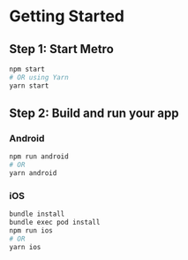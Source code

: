 # Getting Started

## Step 1: Start Metro

```sh
npm start
# OR using Yarn
yarn start
```

## Step 2: Build and run your app

### Android

```sh
npm run android
# OR
yarn android
```

### iOS

```sh
bundle install
bundle exec pod install
npm run ios
# OR
yarn ios
```
